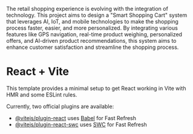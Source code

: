 The retail shopping experience is evolving with the integration of technology. This project aims to design a "Smart Shopping Cart" system that leverages AI, IoT, and mobile technologies to make the shopping process faster, easier, and more personalized. By integrating various features like GPS navigation, real-time product weighing, personalized offers, and AI-driven product recommendations, this system aims to enhance customer satisfaction and streamline the shopping process.
# React + Vite

This template provides a minimal setup to get React working in Vite with HMR and some ESLint rules.

Currently, two official plugins are available:

- [@vitejs/plugin-react](https://github.com/vitejs/vite-plugin-react/blob/main/packages/plugin-react/README.md) uses [Babel](https://babeljs.io/) for Fast Refresh
- [@vitejs/plugin-react-swc](https://github.com/vitejs/vite-plugin-react-swc) uses [SWC](https://swc.rs/) for Fast Refresh
